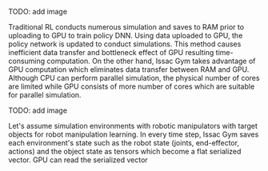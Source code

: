 
TODO: add image

Traditional RL conducts numerous simulation and saves to RAM prior to uploading to GPU to train policy DNN. Using data uploaded to GPU, the policy network is updated to conduct simulations. This method causes inefficient data transfer and bottleneck effect of GPU resulting time-consuming computation. On the other hand, Issac Gym takes advantage of GPU computation which eliminates data transfer between RAM and GPU. Although CPU can perform parallel simulation, the physical number of cores are limited while GPU consists of more number of cores which are suitable for parallel simulation. 

TODO: add image

Let's assume simulation environments with robotic manipulators with target objects for robot manipulation learning. In every time step, Issac Gym saves each environment's state such as the robot state (joints, end-effector, actions) and the object state as tensors which become a flat serialized vector. GPU can read the serialized vector 